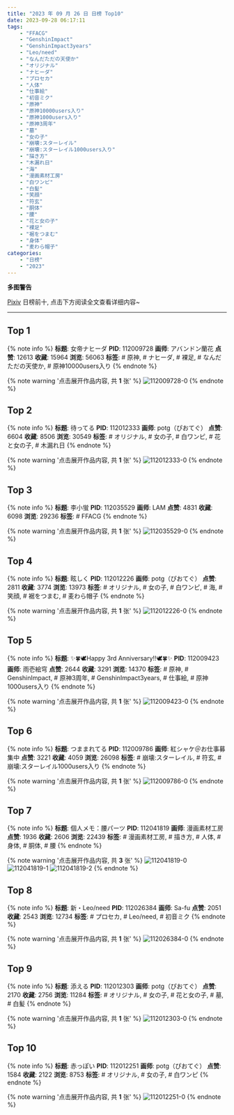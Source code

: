 ```yaml
---
title: "2023 年 09 月 26 日 日榜 Top10"
date: 2023-09-28 06:17:11
tags:
    - "FFACG"
    - "GenshinImpact"
    - "GenshinImpact3years"
    - "Leo/need"
    - "なんだただの天使か"
    - "オリジナル"
    - "ナヒーダ"
    - "プロセカ"
    - "人体"
    - "仕事絵"
    - "初音ミク"
    - "原神"
    - "原神10000users入り"
    - "原神1000users入り"
    - "原神3周年"
    - "墓"
    - "女の子"
    - "崩壊:スターレイル"
    - "崩壊:スターレイル1000users入り"
    - "描き方"
    - "木漏れ日"
    - "海"
    - "漫画素材工房"
    - "白ワンピ"
    - "白髪"
    - "笑顔"
    - "符玄"
    - "胴体"
    - "腰"
    - "花と女の子"
    - "裸足"
    - "裾をつまむ"
    - "身体"
    - "麦わら帽子"
categories:
    - "日榜"
    - "2023"
---
```


<i class="fa fa-triangle-exclamation"></i>**多图警告**<i class="fa fa-triangle-exclamation"></i>

[Pixiv](https://www.pixiv.net/) 日榜前十, 点击下方阅读全文查看详细内容~

<!-- more -->

---

## Top 1

{% note info %}
**标题**: 女帝ナヒーダ
**PID**: 112009728 **画师**: アバンドン蘭花
**点赞**: 12613 **收藏**: 15964 **浏览**: 56063
**标签**: # 原神, # ナヒーダ, # 裸足, # なんだただの天使か, # 原神10000users入り
{% endnote %}

{% note warning '点击展开作品内容, 共 **1** 张' %}
![112009728-0](https://i.pixiv.re/img-original/img/2023/09/25/00/04/32/112009728_p0.jpg)
{% endnote %}

## Top 2

{% note info %}
**标题**: 待ってる
**PID**: 112012333 **画师**: potg（ぴおてぐ）
**点赞**: 6604 **收藏**: 8506 **浏览**: 30549
**标签**: # オリジナル, # 女の子, # 白ワンピ, # 花と女の子, # 木漏れ日
{% endnote %}

{% note warning '点击展开作品内容, 共 **1** 张' %}
![112012333-0](https://i.pixiv.re/img-original/img/2023/09/25/01/33/24/112012333_p0.jpg)
{% endnote %}

## Top 3

{% note info %}
**标题**: 李小蛍
**PID**: 112035529 **画师**: LAM
**点赞**: 4831 **收藏**: 6098 **浏览**: 29236
**标签**: # FFACG
{% endnote %}

{% note warning '点击展开作品内容, 共 **1** 张' %}
![112035529-0](https://i.pixiv.re/img-original/img/2023/09/26/00/00/12/112035529_p0.jpg)
{% endnote %}

## Top 4

{% note info %}
**标题**: 眩しく
**PID**: 112012226 **画师**: potg（ぴおてぐ）
**点赞**: 2811 **收藏**: 3774 **浏览**: 13973
**标签**: # オリジナル, # 女の子, # 白ワンピ, # 海, # 笑顔, # 裾をつまむ, # 麦わら帽子
{% endnote %}

{% note warning '点击展开作品内容, 共 **1** 张' %}
![112012226-0](https://i.pixiv.re/img-original/img/2023/09/25/01/28/31/112012226_p0.jpg)
{% endnote %}

## Top 5

{% note info %}
**标题**: ✨🍀🕊Happy 3rd Anniversary!!🕊🍀✨
**PID**: 112009423 **画师**: 雨壱絵穹
**点赞**: 2644 **收藏**: 3291 **浏览**: 14370
**标签**: # 原神, # GenshinImpact, # 原神3周年, # GenshinImpact3years, # 仕事絵, # 原神1000users入り
{% endnote %}

{% note warning '点击展开作品内容, 共 **1** 张' %}
![112009423-0](https://i.pixiv.re/img-original/img/2023/09/25/00/00/55/112009423_p0.png)
{% endnote %}

## Top 6

{% note info %}
**标题**: つままれてる
**PID**: 112009786 **画师**: 紅シャケ＠お仕事募集中
**点赞**: 3221 **收藏**: 4059 **浏览**: 26098
**标签**: # 崩壊:スターレイル, # 符玄, # 崩壊:スターレイル1000users入り
{% endnote %}

{% note warning '点击展开作品内容, 共 **1** 张' %}
![112009786-0](https://i.pixiv.re/img-original/img/2023/09/25/00/05/33/112009786_p0.jpg)
{% endnote %}

## Top 7

{% note info %}
**标题**: 個人メモ：腰パーツ
**PID**: 112041819 **画师**: 漫画素材工房
**点赞**: 1936 **收藏**: 2606 **浏览**: 22439
**标签**: # 漫画素材工房, # 描き方, # 人体, # 身体, # 胴体, # 腰
{% endnote %}

{% note warning '点击展开作品内容, 共 **3** 张' %}
![112041819-0](https://i.pixiv.re/img-original/img/2023/09/26/07/00/05/112041819_p0.jpg)
![112041819-1](https://i.pixiv.re/img-original/img/2023/09/26/07/00/05/112041819_p1.jpg)
![112041819-2](https://i.pixiv.re/img-original/img/2023/09/26/07/00/05/112041819_p2.jpg)
{% endnote %}

## Top 8

{% note info %}
**标题**: 新・Leo/need
**PID**: 112026384 **画师**: Sa-fu
**点赞**: 2051 **收藏**: 2543 **浏览**: 12734
**标签**: # プロセカ, # Leo/need, # 初音ミク
{% endnote %}

{% note warning '点击展开作品内容, 共 **1** 张' %}
![112026384-0](https://i.pixiv.re/img-original/img/2023/09/25/18/41/11/112026384_p0.jpg)
{% endnote %}

## Top 9

{% note info %}
**标题**: 添える
**PID**: 112012303 **画师**: potg（ぴおてぐ）
**点赞**: 2170 **收藏**: 2756 **浏览**: 11284
**标签**: # オリジナル, # 女の子, # 花と女の子, # 墓, # 白髪
{% endnote %}

{% note warning '点击展开作品内容, 共 **1** 张' %}
![112012303-0](https://i.pixiv.re/img-original/img/2023/09/25/01/31/46/112012303_p0.jpg)
{% endnote %}

## Top 10

{% note info %}
**标题**: 赤っぽい
**PID**: 112012251 **画师**: potg（ぴおてぐ）
**点赞**: 1584 **收藏**: 2122 **浏览**: 8753
**标签**: # オリジナル, # 女の子, # 白ワンピ
{% endnote %}

{% note warning '点击展开作品内容, 共 **1** 张' %}
![112012251-0](https://i.pixiv.re/img-original/img/2023/09/25/01/29/43/112012251_p0.jpg)
{% endnote %}
